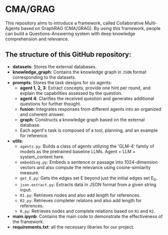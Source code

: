 # CMA/GRAG

This repository aims to introduce a framework, called Collaborative Multi-Agents based on GraphRAG (CMA/GRAG). By using this framework, people can build a Questions-Answering system with deep knowledge comprehension and relevance.

## The structure of this GitHub repository:

- **datasets**: Stores the external databases.
- **knowledge_graph**: Contains the knowledge graph in `JSON` format corresponding to the datasets.
- **prompts**: Stores the task designs for six agents:
  - **agent 1, 2, 3**: Extract concepts, provide one hint per round, and explain the capabilities assessed by the question.
  - **agent 4**: Clarifies the received question and generates additional questions for further thought.
  - **fusion**: Integrates responses from different agents into an organized and coherent answer.
  - **graph**: Constructs a knowledge graph based on the external database.
  - Each agent's task is composed of a tool, planning, and an example for reference.
- **utils**: 
  - `agents.py`: Builds a class of agents utilizing the 'GLM-4' family of models as the pretrained baseline LLMs. Agent = LLM + system_content here.
  - `embedding.py`: Embeds a sentence or passage into 1024-dimension vectors and also compute the relevance using cosine-similarity measure.
  - `get_E.py`: Gets the edges set $\mathsf{E}$ beyond just the initial edges set $\mathsf{E}_0$.
  - `json.extract.py`: Extracts data in JSON format from a given string input.
  - `R1.py`: Retrieves nodes and also add length for references.
  - `R2.py`: Retrieves completer relatons and also add length for references.
  - `R.py`: Retrieves nodes and complete relations based on `R1` and `R2`.
- **main.ipynb**: Contains the main code to demonstrate the effectiveness of the framework.
- **requirements.txt**: all the necessary libaries for our project.
